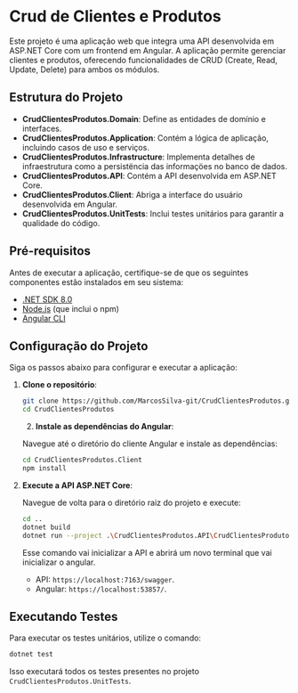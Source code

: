 # Crud de Clientes e Produtos

Este projeto é uma aplicação web que integra uma API desenvolvida em ASP.NET Core com um frontend em Angular. A aplicação permite gerenciar clientes e produtos, oferecendo funcionalidades de CRUD (Create, Read, Update, Delete) para ambos os módulos.

## Estrutura do Projeto


- **CrudClientesProdutos.Domain**: Define as entidades de domínio e interfaces.
- **CrudClientesProdutos.Application**: Contém a lógica de aplicação, incluindo casos de uso e serviços.
- **CrudClientesProdutos.Infrastructure**: Implementa detalhes de infraestrutura como a persistëncia das informaçöes no banco de dados.
- **CrudClientesProdutos.API**: Contém a API desenvolvida em ASP.NET Core.
- **CrudClientesProdutos.Client**: Abriga a interface do usuário desenvolvida em Angular.
- **CrudClientesProdutos.UnitTests**: Inclui testes unitários para garantir a qualidade do código.

## Pré-requisitos

Antes de executar a aplicação, certifique-se de que os seguintes componentes estão instalados em seu sistema:

- [.NET SDK 8.0](https://dotnet.microsoft.com/download)
- [Node.js](https://nodejs.org/) (que inclui o npm)
- [Angular CLI](https://angular.io/cli)

## Configuração do Projeto

Siga os passos abaixo para configurar e executar a aplicação:

1. **Clone o repositório**:

   ```bash
   git clone https://github.com/MarcosSilva-git/CrudClientesProdutos.git
   cd CrudClientesProdutos
   ```

   2. **Instale as dependências do Angular**:

   Navegue até o diretório do cliente Angular e instale as dependências:

   ```bash
   cd CrudClientesProdutos.Client
   npm install
   ```

3. **Execute a API ASP.NET Core**:

   Navegue de volta para o diretório raiz do projeto e execute:

   ```bash
   cd ..
   dotnet build
   dotnet run --project .\CrudClientesProdutos.API\CrudClientesProdutos.API.csproj
   ```

   Esse comando vai inicializar a API e abrirá um novo terminal que vai inicializar o angular.

   - API: `https://localhost:7163/swagger`.
   - Angular: `https://localhost:53857/`.


## Executando Testes

Para executar os testes unitários, utilize o comando:

```bash
dotnet test
```

Isso executará todos os testes presentes no projeto `CrudClientesProdutos.UnitTests`.

